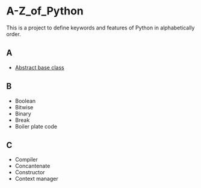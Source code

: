 # A-Z_of_Python

This is a project to define keywords and features of Python in alphabetically order.

## A
- [Abstract base class](https://github.com/pratikshapaudyal/A-Z_of_Python/blob/develop/A/AbstractBaseClasses.md)

## B 
- Boolean
- Bitwise
- Binary
- Break
- Boiler plate code

## C
- Compiler
- Concantenate
- Constructor
- Context manager
